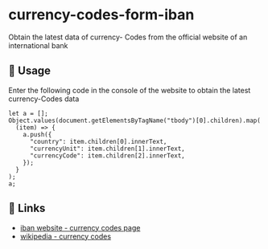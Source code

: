 # currency-codes-form-iban
Obtain the latest data of currency- Codes from the official website of an international bank



## 🔨 Usage
Enter the following code in the console of the website to obtain the latest currency-Codes data

```
let a = [];
Object.values(document.getElementsByTagName("tbody")[0].children).map(
  (item) => {
    a.push({
      "country": item.children[0].innerText,
      "currencyUnit": item.children[1].innerText,
      "currencyCode": item.children[2].innerText,
    });
  }
);
a;
```

## 🔗 Links

- [iban website - currency codes page](https://www.iban.hk/currency-codes)
- [wikipedia - currency codes](https://zh.m.wikipedia.org/zh-hans/ISO_4217)

